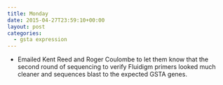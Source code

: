```yaml
---
title: Monday
date: 2015-04-27T23:59:10+00:00
layout: post
categories:
  - gsta expression
---
```

  * Emailed Kent Reed and Roger Coulombe to let them know that the second round of sequencing to verify Fluidigm primers looked much cleaner and sequences blast to the expected GSTA genes.
